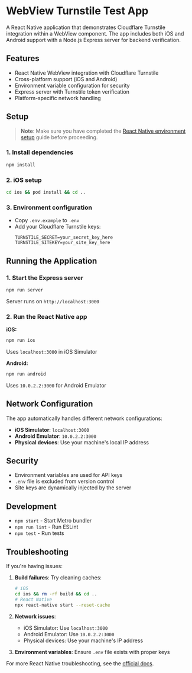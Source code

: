 # WebView Turnstile Test App

A React Native application that demonstrates Cloudflare Turnstile integration within a WebView component. The app includes both iOS and Android support with a Node.js Express server for backend verification.

## Features

- React Native WebView integration with Cloudflare Turnstile
- Cross-platform support (iOS and Android)
- Environment variable configuration for security
- Express server with Turnstile token verification
- Platform-specific network handling

## Setup

> **Note**: Make sure you have completed the [React Native environment setup](https://reactnative.dev/docs/set-up-your-environment) guide before proceeding.

### 1. Install dependencies

```bash
npm install
```

### 2. iOS setup

```bash
cd ios && pod install && cd ..
```

### 3. Environment configuration

- Copy `.env.example` to `.env`
- Add your Cloudflare Turnstile keys:
  ```
  TURNSTILE_SECRET=your_secret_key_here
  TURNSTILE_SITEKEY=your_site_key_here
  ```

## Running the Application

### 1. Start the Express server

```bash
npm run server
```
Server runs on `http://localhost:3000`

### 2. Run the React Native app

**iOS:**
```bash
npm run ios
```
Uses `localhost:3000` in iOS Simulator

**Android:**
```bash
npm run android
```
Uses `10.0.2.2:3000` for Android Emulator

## Network Configuration

The app automatically handles different network configurations:
- **iOS Simulator**: `localhost:3000`
- **Android Emulator**: `10.0.2.2:3000`
- **Physical devices**: Use your machine's local IP address

## Security

- Environment variables are used for API keys
- `.env` file is excluded from version control
- Site keys are dynamically injected by the server

## Development

- `npm start` - Start Metro bundler
- `npm run lint` - Run ESLint
- `npm test` - Run tests

## Troubleshooting

If you're having issues:

1. **Build failures**: Try cleaning caches:
   ```bash
   # iOS
   cd ios && rm -rf build && cd ..
   # React Native
   npx react-native start --reset-cache
   ```

2. **Network issues**:
   - iOS Simulator: Use `localhost:3000`
   - Android Emulator: Use `10.0.2.2:3000`
   - Physical devices: Use your machine's IP address

3. **Environment variables**: Ensure `.env` file exists with proper keys

For more React Native troubleshooting, see the [official docs](https://reactnative.dev/docs/troubleshooting).